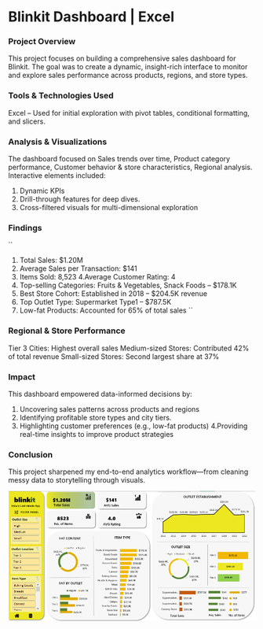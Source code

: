 # Blinkit Dashboard | Excel

### Project Overview
This project focuses on building a comprehensive sales dashboard for Blinkit. The goal was to create a dynamic, insight-rich interface to monitor and explore sales performance across products, regions, and store types.

### Tools & Technologies Used
Excel – Used for initial exploration with pivot tables, conditional formatting, and slicers. 

### Analysis & Visualizations
The dashboard focused on Sales trends over time, Product category performance, Customer behavior & store characteristics, Regional analysis.
Interactive elements included:
1. Dynamic KPIs
2. Drill-through features for deep dives.
3. Cross-filtered visuals for multi-dimensional exploration

### Findings

``
1. Total Sales: $1.20M
2. Average Sales per Transaction: $141
3. Items Sold: 8,523
4.Average Customer Rating: 4
5. Top-selling Categories: Fruits & Vegetables, Snack Foods – $178.1K
6. Best Store Cohort: Established in 2018 – $204.5K revenue
7. Top Outlet Type: Supermarket Type1 – $787.5K
8. Low-fat Products: Accounted for 65% of total sales
``

### Regional & Store Performance
Tier 3 Cities: Highest overall sales
Medium-sized Stores: Contributed 42% of total revenue
Small-sized Stores: Second largest share at 37%

### Impact
This dashboard empowered data-informed decisions by:

1. Uncovering sales patterns across products and regions
2. Identifying profitable store types and city tiers.
2. Highlighting customer preferences (e.g., low-fat products)
4.Providing real-time insights to improve product strategies

### Conclusion
This project sharpened my end-to-end analytics workflow—from cleaning messy data to storytelling through visuals. 


 ![Dashboard Preview](https://github.com/ujjwalofficial092/blinkitdashboard/blob/main/Dashboard%20Image.png)
